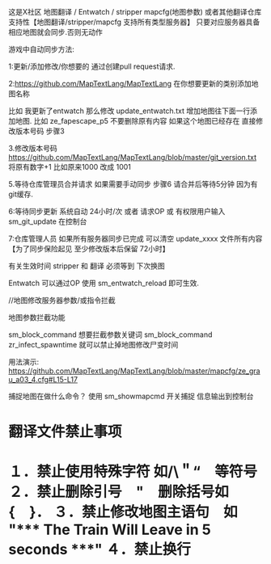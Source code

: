 这是X社区 地图翻译 / Entwatch / stripper mapcfg(地图参数) 或者其他翻译仓库
支持性【地图翻译/stripper/mapcfg 支持所有类型服务器】
只要对应服务器具备相应地图就会同步.否则无动作

游戏中自动同步方法:

1:更新/添加修改/你想要的 通过创建pull request请求.

2:https://github.com/MapTextLang/MapTextLang 在你想要更新的类别添加地图名称 

比如 我更新了entwatch 那么修改 update_entwatch.txt 增加地图往下面一行添加地图. 比如 ze_fapescape_p5 不要删除原有内容 如果这个地图已经存在 直接修改版本号码 步骤3

3.修改版本号码 https://github.com/MapTextLang/MapTextLang/blob/master/git_version.txt 将原有数字+1 比如原来1000 改成 1001

5.等待仓库管理员合并请求 如果需要手动同步 步骤6 请合并后等待5分钟 因为有git缓存.

6:等待同步更新 系统自动 24小时/次 或者 请求OP 或 有权限用户输入 sm_git_update 在控制台 

7:仓库管理人员 如果所有服务器同步已完成 可以清空 update_xxxx 文件所有内容 【为了同步保险起见 至少修改版本后保留 72小时】

有关生效时间  stripper 和 翻译 必须等到 下次换图

Entwatch 可以通过OP 使用 sm_entwatch_reload 即可生效.


//地图修改服务器参数/或指令拦截

地图参数拦截功能

sm_block_command 想要拦截参数关键词
sm_block_command zr_infect_spawntime 就可以禁止掉地图修改尸变时间

用法演示:
https://github.com/MapTextLang/MapTextLang/blob/master/mapcfg/ze_grau_a03_4.cfg#L15-L17

捕捉地图在做什么命令？
使用
sm_showmapcmd 开关捕捉 信息输出到控制台



翻译文件禁止事项
=====================================
１．禁止使用特殊字符 如/\＂“　等符号
２．禁止删除引号　"　删除括号如　{　}．
３．禁止修改地图主语句　如	"*** The Train Will Leave in 5 seconds ***"
４．禁止换行
=====================================
